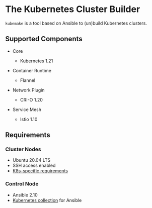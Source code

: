 # The Kubernetes Cluster Builder

`kubemake` is a tool based on Ansible to (un)build Kubernetes clusters.

## Supported Components

- Core
  - Kubernetes 1.21

- Container Runtime
  - Flannel
  
- Network Plugin
  - CRI-O 1.20

- Service Mesh
  - Istio 1.10
  
## Requirements

### Cluster Nodes

- Ubuntu 20.04 LTS
- SSH access enabled
- [K8s-specific requirements](https://kubernetes.io/docs/setup/production-environment/tools/kubeadm/install-kubeadm/#before-you-begin)

### Control Node
- Ansible 2.10
- [Kubernetes collection](https://galaxy.ansible.com/community/kubernetes?extIdCarryOver=true&sc_cid=701f2000001OH6uAAG) for Ansible
